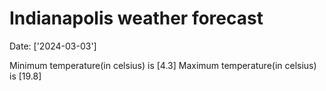# Indianapolis weather forecast 
Date: ['2024-03-03'] 

Minimum temperature(in celsius) is [4.3] 
Maximum temperature(in celsius) is [19.8]